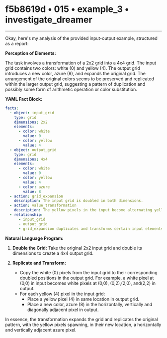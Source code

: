 # f5b8619d • 015 • example_3 • investigate_dreamer

---
Okay, here's my analysis of the provided input-output example, structured as a report:

**Perception of Elements:**

The task involves a transformation of a 2x2 grid into a 4x4 grid. The input grid contains two colors: white (0) and yellow (4).  The output grid introduces a new color, azure (8), and expands the original grid. The arrangement of the original colors seems to be preserved and replicated within the larger output grid, suggesting a pattern of duplication and possibly some form of arithmetic operation or color substitution.

**YAML Fact Block:**



```yaml
facts:
  - object: input_grid
    type: grid
    dimensions: 2x2
    elements:
      - color: white
        value: 0
      - color: yellow
        value: 4
  - object: output_grid
    type: grid
    dimensions: 4x4
    elements:
      - color: white
        value: 0
      - color: yellow
        value: 4
      - color: azure
        value: 8
  - action: grid_expansion
    description: The input grid is doubled in both dimensions.
  - action: value_transformation
    description: The yellow pixels in the input become alternating yellow and new azure pixels in output.
  - relationship:
      - input_grid
      - output_grid
      - grid_expansion duplicates and transforms certain input elements to create the output_grid.
```



**Natural Language Program:**

1. **Double the Grid:** Take the original 2x2 input grid and double its dimensions to create a 4x4 output grid.

2. **Replicate and Transform:**
    *   Copy the white (0) pixels from the input grid to their corresponding doubled positions in the output grid. For example, a white pixel at (0,0) in input becomes white pixels at (0,0), (0,2),(2,0), and(2,2) in output.
    *    For each yellow (4) pixel in the input grid:
         * Place a yellow pixel (4) in same location in output grid.
         * Place a new color, azure (8) in the horizontally, vertically and diagonally adjacent pixel in output.

In essence, the transformation expands the grid and replicates the original pattern, with the yellow pixels spawning, in their new location, a horizontally and vertically adjacent azure pixel.

